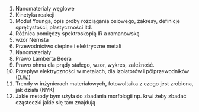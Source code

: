 1. Nanomateriały węglowe
2. Kinetyka reakcji
3. Moduł Younga, opis próby rozciągania osiowego, zakresy, definicje sprężystości, plastyczności itd.
4. Różnica pomiędzy spektroskopią IR a ramanowską
5. wzór Nernsta
6. Przewodnictwo cieplne i elektryczne metali
7. Nanomateriały
8. Prawo Lamberta Beera
9. Prawo ohma dla prądy stałego, wzor, wykres, zależność.
10. Przepływ elektryczności w metalach, dla izolatorów i półprzewodników (D.W.) 
11. Trendy w inżynierach materiałowych, fotowoltaika z czego jest zrobiona, jak działa (NYK)
12. Jakie metody bym użyła do zbadania morfologii np. krwi żeby zbadać cząsteczki jakie się tam znajdują
